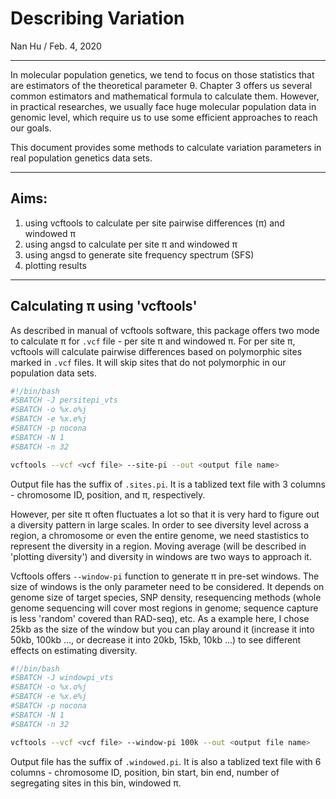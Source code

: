 # Describing Variation
Nan Hu / Feb. 4, 2020

---

In molecular population genetics, we tend to focus on those statistics that are estimators of the theoretical parameter θ. Chapter 3 offers us several common estimators and mathematical formula to calculate them. However, in practical researches, we usually face huge molecular population data in genomic level, which require us to use some efficient approaches to reach our goals.

This document provides some methods to calculate variation parameters in real population genetics data sets.

---
## Aims:
1. using vcftools to calculate per site pairwise differences (π) and windowed π
2. using angsd to calculate per site π and windowed π
3. using angsd to generate site frequency spectrum (SFS)
4. plotting results
---
## Calculating π using 'vcftools'
As described in manual of vcftools software, this package offers two mode to calculate π for `.vcf` file - per site π and windowed π.
For per site π, vcftools will calculate pairwise differences based on polymorphic sites marked in `.vcf` files. It will skip sites that do not polymorphic in our population data sets.
```bash
#!/bin/bash
#SBATCH -J persitepi_vts
#SBATCH -o %x.o%j
#SBATCH -e %x.e%j
#SBATCH -p nocona
#SBATCH -N 1
#SBATCH -n 32

vcftools --vcf <vcf file> --site-pi --out <output file name>
```
Output file has the suffix of `.sites.pi`. It is a tablized text file with 3 columns - chromosome ID, position, and π, respectively.

However, per site π often fluctuates a lot so that it is very hard to figure out a diversity pattern in large scales. In order to see diversity level across a region, a chromosome or even the entire genome, we need stastistics to represent the diversity in a region. Moving average (will be described in 'plotting diversity') and diversity in windows are two ways to approach it.

Vcftools offers `--window-pi` function to generate π in pre-set windows. The size of windows is the only parameter need to be considered. It depends on genome size of target species, SNP density, resequencing methods (whole genome sequencing will cover most regions in genome; sequence capture is less 'random' covered than RAD-seq), etc. As a example here, I chose 25kb as the size of the window but you can play around it (increase it into 50kb, 100kb ..., or decrease it into 20kb, 15kb, 10kb ...) to see different effects on estimating diversity.
```bash
#!/bin/bash
#SBATCH -J windowpi_vts
#SBATCH -o %x.o%j
#SBATCH -e %x.e%j
#SBATCH -p nocona
#SBATCH -N 1
#SBATCH -n 32

vcftools --vcf <vcf file> --window-pi 100k --out <output file name>
```
Output file has the suffix of `.windowed.pi`. It is also a tablized text file with 6 columns - chromosome ID, position, bin start, bin end, number of segregating sites in this bin, windowed π. 




